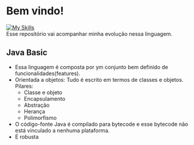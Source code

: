 # Bem vindo! 
[![My Skills](https://skillicons.dev/icons?i=java)](https://skillicons.dev)  <br>
Esse repositório vai acompanhar minha evolução nessa linguagem.

## Java Basic
  - Essa linguagem é composta por ym conjunto bem definido de funcionalidades(features).
  - Orientada a objetos: Tudo é escrito em termos de classes e objetos. Pilares:
     - Classe e objeto
     - Encapsulamento
     - Abstração 
     - Herança
     - Polimorfismo
 - O código-fonte Java é compilado para bytecode e esse bytecode não está vinculado a nenhuma plataforma.
 - É robusta 